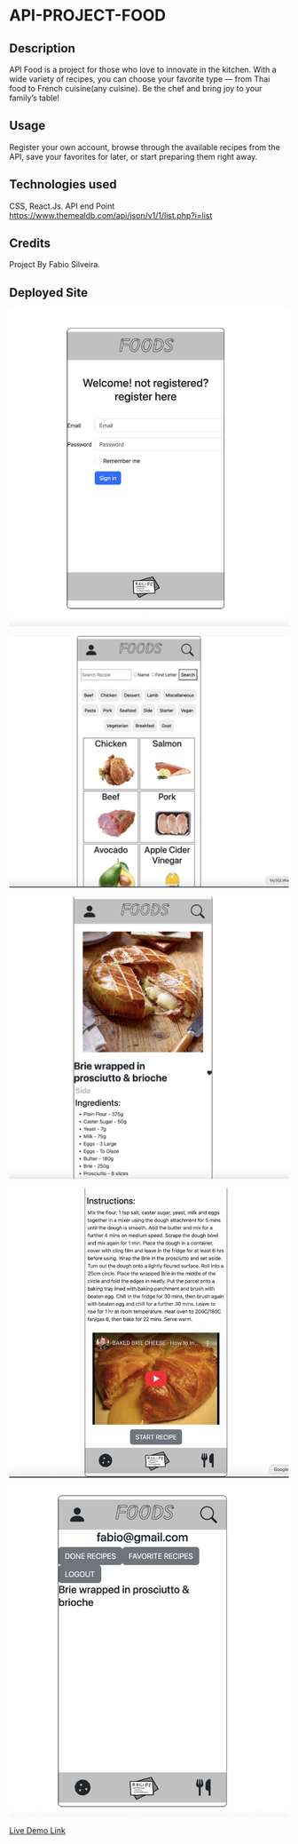 # API-PROJECT-FOOD

## Description

API Food is a project for those who love to innovate in the kitchen. With a wide variety of recipes, you can choose your favorite type — from Thai food to French cuisine(any cuisine). Be the chef and bring joy to your family’s table!

## Usage

Register your own account, browse through the available recipes from the API, save your favorites for later, or start preparing them right away.


## Technologies used

CSS, React.Js. API end Point https://www.themealdb.com/api/json/v1/1/list.php?i=list

## Credits

Project By Fabio Silveira.

## Deployed Site

![Screenshot of Deployed Website](src/assets/Screenshot1.png)

![Screenshot of Deployed Website](src/assets/Screenshot2.png)

![Screenshot of Deployed Website](src/assets/Screenshot3.png)

![Screenshot of Deployed Website](src/assets/Screenshot4.png)

![Screenshot of Deployed Website](src/assets/Screenshot5.png)

[Live Demo Link]()

